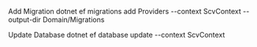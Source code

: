 ﻿Add Migration
dotnet ef migrations add Providers --context ScvContext --output-dir Domain/Migrations

Update Database
dotnet ef database update --context ScvContext
